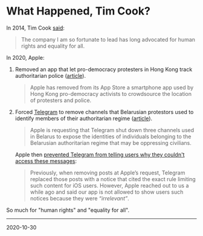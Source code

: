 # What Happened, Tim Cook?

In 2014, Tim Cook [said](https://www.bloomberg.com/news/articles/2014-10-30/tim-cook-speaks-up):

 > The company I am so fortunate to lead has long advocated for human rights and equality for all. 
 
In 2020, Apple:

1. Removed an app that let pro-democracy protesters in Hong Kong track authoritarian police ([article](https://www.npr.org/2019/10/10/768841864/after-china-objects-apple-removes-app-used-by-hong-kong-protesters)).
  
   > Apple has removed from its App Store a smartphone app used by Hong Kong pro-democracy activists to crowdsource the location of protesters and police.
   
2. Forced [Telegram](https://telegram.org) to remove channels that Belarusian protestors used to identify members of their authoritarian regime ([article](https://www.iphoneincanada.ca/news/apple-telegram-belarus/)).
   
   > Apple is requesting that Telegram shut down three channels used in Belarus to expose the identities of individuals belonging to the Belarusian authoritarian regime that may be oppressing civilians. 
   
   Apple then [prevented Telegram from telling users why they couldn't access these messages](https://t.me/durov/136):
   
   > Previously, when removing posts at Apple’s request, Telegram replaced those posts with a notice that cited the exact rule limiting such content for iOS users. However, Apple reached out to us a while ago and said our app is not allowed to show users such notices because they were _“irrelevant”_.
   
 So much for "human rights" and "equality for all".
 
 
 
 ----
 
 2020-10-30
